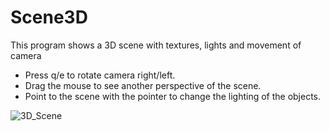 # Scene3D
This program shows a 3D scene with textures, lights and movement of camera

- Press q/e to rotate camera right/left.
- Drag the mouse to see another perspective of the scene.
- Point to the scene with the pointer to change the lighting of the objects.

![3D_Scene](demo.gif)
